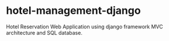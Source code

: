 # hotel-management-django
Hotel Reservation Web Application using django framework MVC architecture and SQL database.

